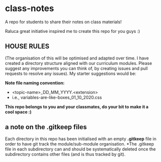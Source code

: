 # class-notes
A repo for students to share their notes on class materials!

Raluca great initiative inspired me to create this repo for you guys :) 

## HOUSE RULES

(The organisation of this will be optimised and adapted over time. I have created a directory structure aligned with our curriculum modules. Please suggest any improvements you can think of, by creating issues and pull requests to resolve any issues). My starter suggestions would be:

**Note file naming convention:**  
 * \<topic-name>_DD_MM_YYYY.\<extension>
 * i.e., variables-are-like-boxes_01_10_2020.css

**This repo belongs to you and your classmates, do your bit to make it a cool space :)**

## a note on the .gitkeep files

Each directory in this repo has been initialised with an empty **.gitkeep** file in order to have git track the module/sub-module organisation. *The .gitkeep file in each subdirectory can and should be systematically deleted once the subdirectory contains other files (and is thus tracked by git).